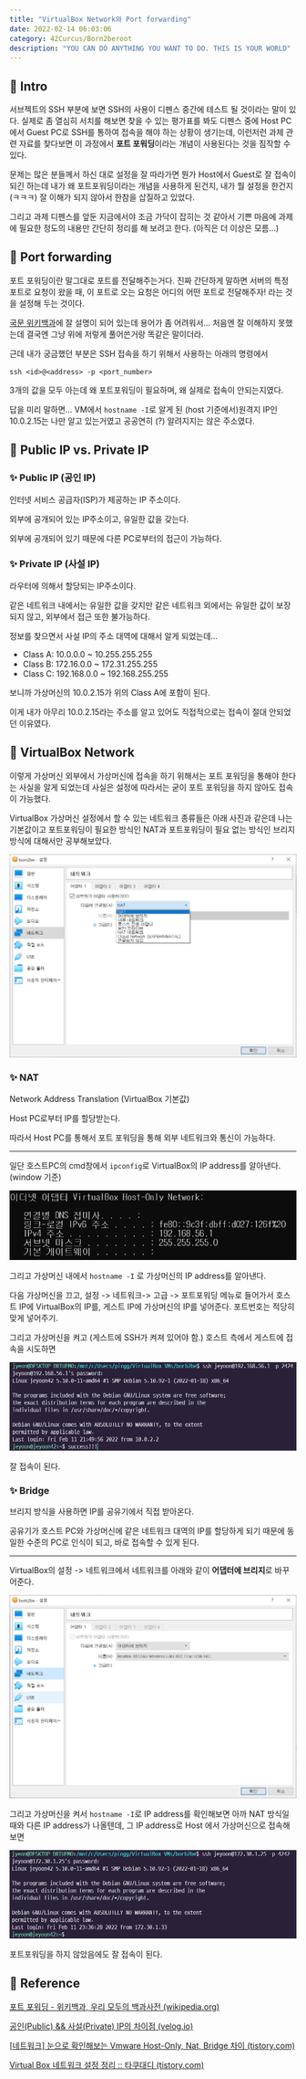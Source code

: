 ```yaml
---
title: "VirtualBox Network와 Port forwarding"
date: 2022-02-14 06:03:06
category: 42Curcus/Born2beroot
description: "YOU CAN DO ANYTHING YOU WANT TO DO. THIS IS YOUR WORLD"
---
```


## 🚀 Intro

서브젝트의 SSH 부분에 보면 SSH의 사용이 디펜스 중간에 테스트 될 것이라는 말이 있다. 실제로 좀 열심히 서치를 해보면 찾을 수 있는 평가표를 봐도 디펜스 중에 Host PC에서 Guest PC로 SSH를 통하여 접속을 해야 하는 상황이 생기는데, 이런저런 과제 관련 자료를 찾다보면 이 과정에서 **포트 포워딩**이라는 개념이 사용된다는 것을 짐작할 수 있다.

문제는 많은 분들께서 하신 대로 설정을 잘 따라가면 뭔가 Host에서 Guest로 잘 접속이 되긴 하는데 내가 왜 포트포워딩이라는 개념을 사용하게 된건지, 내가 뭘 설정을 한건지(ㅋㅋㅋ) 잘 이해가 되지 않아서 한참을 삽질하고 있었다.

그리고 과제 디펜스를 앞둔 지금에서야 조금 가닥이 잡히는 것 같아서 기쁜 마음에 과제에 필요한 정도의 내용만 간단히 정리를 해 보려고 한다. (아직은 더 이상은 모름...)

## 🚀 Port forwarding

포트 포워딩이란 말그대로 포트를 전달해주는거다. 진짜 간단하게 말하면 서버의 특정 포트로 요청이 왔을 때, 이 포트로 오는 요청은 어디의 어떤 포트로 전달해주자! 라는 것을 설정해 두는 것이다.

[국문 위키백과](https://ko.wikipedia.org/wiki/%ED%8F%AC%ED%8A%B8_%ED%8F%AC%EC%9B%8C%EB%94%A9)에 잘 설명이 되어 있는데 용어가 좀 어려워서... 처음엔 잘 이해하지 못했는데 결국엔 그냥 위에 저렇게 풀어쓴거랑 똑같은 말이더라.

근데 내가 궁금했던 부분은 SSH 접속을 하기 위해서 사용하는 아래의 명령에서

```shell
ssh <id>@<address> -p <port_number>
```

3개의 값을 모두 아는데 왜 포트포워딩이 필요하며, 왜 실제로 접속이 안되는지였다.

답을 미리 말하면... VM에서 `hostname -I`로 알게 된 (host 기준에서)원격지 IP인 10.0.2.15는 나만 알고 있는거였고 공공연히 (?) 알려지지는 않은 주소였다.

## 🚀 Public IP vs. Private IP

### ✨ Public IP (공인 IP)

인터넷 서비스 공급자(ISP)가 제공하는 IP 주소이다.

외부에 공개되어 있는 IP주소이고, 유일한 값을 갖는다.

외부에 공개되어 있기 때문에 다른 PC로부터의 접근이 가능하다.

### ✨ Private IP (사설 IP)

라우터에 의해서 할당되는 IP주소이다.

같은 네트워크 내에서는 유일한 값을 갖지만 같은 네트워크 외에서는 유일한 값이 보장되지 않고, 외부에서 접근 또한 불가능하다.

정보를 찾으면서 사설 IP의 주소 대역에 대해서 알게 되었는데...

- Class A: 10.0.0.0 ~ 10.255.255.255
- Class B: 172.16.0.0 ~ 172.31.255.255
- Class C: 192.168.0.0 ~ 192.168.255.255

보니까 가상머신의 10.0.2.15가 위의 Class A에 포함이 된다.

이게 내가 아무리 10.0.2.15라는 주소를 알고 있어도 직접적으로는 접속이 절대 안되었던 이유였다.

## 🚀 VirtualBox Network

이렇게 가상머신 외부에서 가상머신에 접속을 하기 위해서는 포트 포워딩을 통해야 한다는 사실을 알게 되었는데 사실은 설정에 따라서는 굳이 포트 포워딩을 하지 않아도 접속이 가능했다.

VirtualBox 가상머신 설정에서 할 수 있는 네트워크 종류들은 아래 사진과 같은데 나는 기본값이고 포트포워딩이 필요한 방식인 NAT과 포트포워딩이 필요 없는 방식인 브리지 방식에 대해서만 공부해보았다.

![](./VirtualBox_Network.png)

### ✨ NAT

Network Address Translation (VirtualBox 기본값)

Host PC로부터 IP를 할당받는다. 

따라서 Host PC를 통해서 포트 포워딩을 통해 외부 네트워크와 통신이 가능하다.

---

일단 호스트PC의 cmd창에서 `ipconfig`로 VirtualBox의 IP address를 알아낸다. (window 기준)

![](./VirtualBox_IP.png)

그리고 가상머신 내에서 `hostname -I` 로 가상머신의 IP address를 알아낸다.

다음 가상머신을 끄고, 설정 -> 네트워크-> 고급 -> 포트포워딩 메뉴로 들어가서 호스트 IP에 VirtualBox의 IP를, 게스트 IP에 가상머신의 IP를 넣어준다. 포트번호는 적당히 맞게 넣어주기.

그리고 가상머신을 켜고 (게스트에 SSH가 켜져 있어야 함.) 호스트 측에서 게스트에 접속을 시도하면

![](./VirtualBox_PortForwarding.png)

잘 접속이 된다.

### ✨ Bridge

브리지 방식을 사용하면 IP를 공유기에서 직접 받아온다.

공유기가 호스트 PC와 가상머신에 같은 네트워크 대역의 IP를 할당하게 되기 때문에 동일한 수준의 PC로 인식이 되고, 바로 접속할 수 있게 된다.

---

VirtualBox의 설정 -> 네트워크에서 네트워크를 아래와 같이 **어댑터에 브리지**로 바꾸어준다.

![](./VirtualBox_Bridge.png)

그리고 가상머신을 켜서 `hostname -I`로 IP address를 확인해보면 아까 NAT 방식일때와 다른 IP address가 나올텐데, 그 IP address로 Host 에서 가상머신으로 접속해보면

![](./VirtualBox_Bridge_SSH.png)

포트포워딩을 하지 않았음에도 잘 접속이 된다.


## 🚀 Reference

[포트 포워딩 - 위키백과, 우리 모두의 백과사전 (wikipedia.org)](https://ko.wikipedia.org/wiki/포트_포워딩)

[공인(Public) && 사설(Private) IP의 차이점 (velog.io)](https://velog.io/@hidaehyunlee/공인Public-사설Private-IP의-차이점)

[[네트워크\] 눈으로 확인해보는 Vmware Host-Only, Nat, Bridge 차이 (tistory.com)](https://liveyourit.tistory.com/26?category=867755)

[Virtual Box 네트워크 설정 정리 :: 타쿠대디 (tistory.com)](https://takudaddy.tistory.com/352)